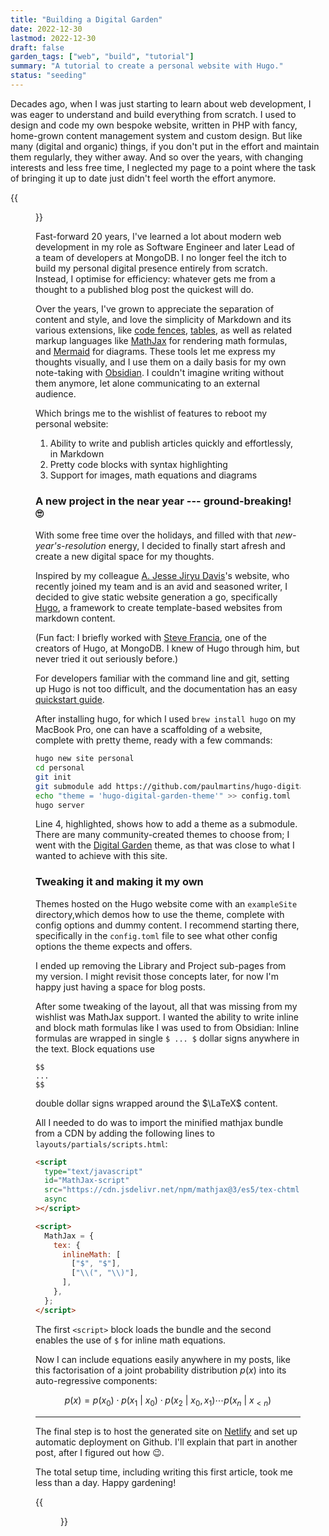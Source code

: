 ```yaml
---
title: "Building a Digital Garden"
date: 2022-12-30
lastmod: 2022-12-30
draft: false
garden_tags: ["web", "build", "tutorial"]
summary: "A tutorial to create a personal website with Hugo."
status: "seeding"
---
```


Decades ago, when I was just starting to learn about web development, I was eager to understand and build everything from scratch. I used to design and code my own bespoke website, written in PHP with fancy, home-grown content management system and custom design. But like many (digital and organic) things, if you don't put in the effort and maintain them regularly, they wither away. And so over the years, with changing interests and less free time, I neglected my page to a point where the task of bringing it up to date just didn't feel worth the effort anymore.

{{<figure src="./autumn-leaves.jpg" width="100%" alt="autumn leaves">}}

Fast-forward 20 years, I've learned a lot about modern web development in my role as Software Engineer and later Lead of a team of developers at MongoDB. I no longer feel the itch to build my personal digital presence entirely from scratch. Instead, I optimise for efficiency: whatever gets me from a thought to a published blog post the quickest will do.

Over the years, I've grown to appreciate the separation of content and style, and love the simplicity of Markdown and its various extensions, like [code fences][md-code-fences], [tables][md-tables], as well as related markup languages like [MathJax][mathjax] for rendering math formulas, and [Mermaid][mermaid] for diagrams. These tools let me express my thoughts visually, and I use them on a daily basis for my own note-taking with [Obsidian][obsidian]. I couldn't imagine writing without them anymore, let alone communicating to an external audience.

Which brings me to the wishlist of features to reboot my personal website:

1. Ability to write and publish articles quickly and effortlessly, in Markdown
2. Pretty code blocks with syntax highlighting
3. Support for images, math equations and diagrams

### A new project in the near year --- ground-breaking! 🙄

With some free time over the holidays, and filled with that _new-year's-resolution_ energy, I decided to finally start afresh and create a new digital space for my thoughts.

Inspired by my colleague [A. Jesse Jiryu Davis][emptysquare]'s website, who recently joined my team and is an avid and seasoned writer, I decided to give static website generation a go, specifically [Hugo][hugo], a framework to create template-based websites from markdown content.

(Fun fact: I briefly worked with [Steve Francia][steve-francia], one of the creators of Hugo, at MongoDB. I knew of Hugo through him, but never tried it out seriously before.)

For developers familiar with the command line and git, setting up Hugo is not too difficult, and the documentation has an easy [quickstart guide][hugo-quickstart].

After installing hugo, for which I used `brew install hugo` on my MacBook Pro, one can have a scaffolding of a website, complete with pretty theme, ready with a few commands:

```sh {linenos=inline, hl_lines=4}
hugo new site personal
cd personal
git init
git submodule add https://github.com/paulmartins/hugo-digital-garden-theme.git themes/hugo-digital-garden-theme
echo "theme = 'hugo-digital-garden-theme'" >> config.toml
hugo server
```

Line 4, highlighted, shows how to add a theme as a submodule. There are many community-created themes to choose from; I went with the [Digital Garden][hugo-theme-digital-garden] theme, as that was close to what I wanted to achieve with this site.

### Tweaking it and making it my own

Themes hosted on the Hugo website come with an `exampleSite` directory,which demos how to use the theme, complete with config options and dummy content. I recommend starting there, specifically in the `config.toml` file to see what other config options the theme expects and offers.

I ended up removing the Library and Project sub-pages from my version. I might revisit those concepts later, for now I'm happy just having a space for blog posts.

After some tweaking of the layout, all that was missing from my wishlist was MathJax support. I wanted the ability to write inline and block math formulas like I was used to from Obsidian: Inline formulas are wrapped in single `$ ... $` dollar signs anywhere in the text. Block equations use

```
$$
...
$$
```

double dollar signs wrapped around the $\LaTeX$ content.

All I needed to do was to import the minified mathjax bundle from a CDN by adding the following lines to `layouts/partials/scripts.html`:

```html
<script
  type="text/javascript"
  id="MathJax-script"
  src="https://cdn.jsdelivr.net/npm/mathjax@3/es5/tex-chtml.js"
  async
></script>

<script>
  MathJax = {
    tex: {
      inlineMath: [
        ["$", "$"],
        ["\\(", "\\)"],
      ],
    },
  };
</script>
```

The first `<script>` block loads the bundle and the second enables the use of `$` for inline math equations.

Now I can include equations easily anywhere in my posts, like this factorisation of a joint probability distribution $p(x)$ into its auto-regressive components:

$$
p(x) = p(x_0) \cdot p(x_1\ |\ x_0) \cdot p(x_2\ |\ x_0, x_1) \cdots p(x_n\ |\ x_{<n})
$$

---

The final step is to host the generated site on [Netlify][netlify] and set up automatic deployment on Github. I'll explain that part in another post, after I figured out how 😉.

The total setup time, including writing this first article, took me less than a day. Happy gardening!

{{<figure src="./spring-leaves.jpg" width="100%" alt="spring leaves">}}

[md-code-fences]: https://www.markdownguide.org/extended-syntax/#fenced-code-blocks
[md-tables]: https://www.markdownguide.org/extended-syntax/#tables
[mathjax]: https://www.mathjax.org/
[mermaid]: https://mermaid.js.org/#/
[obsidian]: https://obsidian.md/
[emptysquare]: https://emptysqua.re/blog/
[hugo]: https://gohugo.io/
[steve-francia]: https://spf13.com/about/
[hugo-quickstart]: https://gohugo.io/getting-started/quick-start/
[hugo-theme-digital-garden]: https://themes.gohugo.io/themes/hugo-digital-garden-theme/
[netlify]: https://www.netlify.com/
